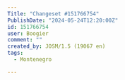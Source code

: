 ```yaml
---
Title: "Changeset #151766754"
PublishDate: "2024-05-24T12:20:00Z"
id: 151766754
user: Boogier
comment: ""
created_by: JOSM/1.5 (19067 en)
tags:
  - Montenegro

---
```

